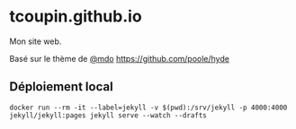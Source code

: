 # tcoupin.github.io

Mon site web.

Basé sur le thème de [@mdo](https://twitter.com/mdo) https://github.com/poole/hyde

## Déploiement local 

```
docker run --rm -it --label=jekyll -v $(pwd):/srv/jekyll -p 4000:4000 jekyll/jekyll:pages jekyll serve --watch --drafts
```

